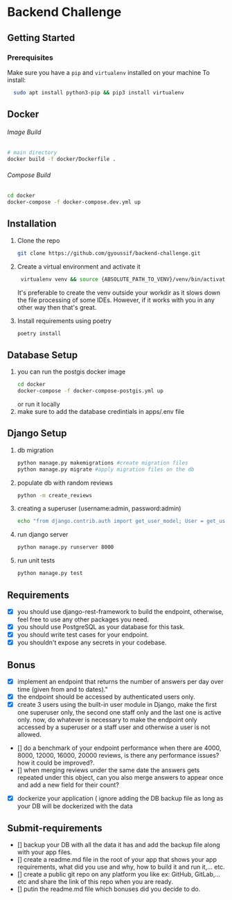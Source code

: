 # Backend Challenge
## Getting Started
### Prerequisites
Make sure you have a `pip` and `virtualenv` installed on your machine
To install:
  ```sh
    sudo apt install python3-pip && pip3 install virtualenv
  ```
## Docker
###### Image Build
```bash
# main directory
docker build -f docker/Dockerfile .
```
###### Compose Build
```bash
cd docker
docker-compose -f docker-compose.dev.yml up
```
## Installation
1. Clone the repo
   ```sh
   git clone https://github.com/gyoussif/backend-challenge.git
   ```
2. Create a virtual environment and activate it
   ```sh
    virtualenv venv && source {ABSOLUTE_PATH_TO_VENV}/venv/bin/activate  
   ```

   It's preferable to create the venv outside your workdir as it slows down the file processing of some IDEs.
   However, if it works with you in any other way then that's great.

2.  Install requirements using poetry
    ```sh
    poetry install
    ```
## Database Setup
1. you can run the postgis docker image 
    ```bash
    cd docker
    docker-compose -f docker-compose-postgis.yml up
    ```
    or run it locally 
2. make sure to add the database credintials in apps/.env file
## Django Setup
1. db migration
    ```sh
    python manage.py makemigrations #create migration files
    python manage.py migrate #apply migration files on the db
    ```
2. populate db with random reviews
    ```sh
    python -m create_reviews 
    ```
3. creating a superuser (username:admin, password:admin)
    ```sh
    echo "from django.contrib.auth import get_user_model; User = get_user_model(); User.objects.create_superuser('admin', 'admin@email.com', 'admin')" | python manage.py shell
    ```
4. run django server
    ```sh
    python manage.py runserver 8000      
    ```
5. run unit tests
    ```sh
    python manage.py test 
    ```
## Requirements
- [x] you should use django-rest-framework to build the endpoint, otherwise, feel free to use any other packages you
need.
- [x] you should use PostgreSQL as your database for this task.
- [x] you should write test cases for your endpoint.
- [x] you shouldn't expose any secrets in your codebase.

## Bonus
- [x] implement an endpoint that returns the number of answers per day over time (given from and to dates)."
- [x] the endpoint should be accessed by authenticated users only.
- [x] create 3 users using the built-in user module in Django, make the first one superuser only, the second one staff only and the last one is active only. now, do whatever is necessary to make the endpoint only accessed by a superuser or a staff user and otherwise a user is not allowed.
- [] do a benchmark of your endpoint performance when there are 4000, 8000, 12000, 16000, 20000 reviews, is there any performance issues? how it could be improved?.
- [] when merging reviews under the same date the answers gets repeated under this object, can you also merge answers to appear once and add a new field for their count?
- [x] dockerize your application ( ignore adding the DB backup file as long as your DB will be dockerized with the data
## Submit-requirements
- [] backup your DB with all the data it has and add the backup file along with your app files.
- [] create a readme.md file in the root of your app that shows your app requirements, what did you use and why, how to build it and run it,... etc.
- [] create a public git repo on any platform you like ex: GitHub, GitLab,... etc and share the link of this repo when you are ready.
- [] putin the readme.md file which bonuses did you decide to do.